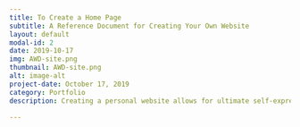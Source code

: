 ```yaml
---
title: To Create a Home Page
subtitle: A Reference Document for Creating Your Own Website
layout: default
modal-id: 2
date: 2019-10-17
img: AWD-site.png
thumbnail: AWD-site.png
alt: image-alt
project-date: October 17, 2019
category: Portfolio
description: Creating a personal website allows for ultimate self-expression in the modern era. In this reference document, I teach users how to create a website that looks exactly like the they're reading. It can be found <a href="https://cheesesisland.com/AWDSite/To-Create-A-Homepage/">here</a>.

---
```

